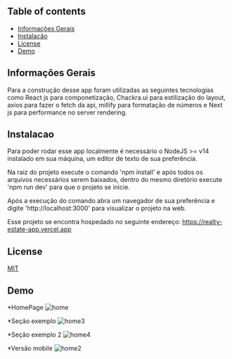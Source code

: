 
## Table of contents
* [Informações Gerais](#Informações-Gerais) 
* [Instalação](#Instalação)
* [License](#License)
* [Demo](#Demo)

## Informações Gerais
Para a construção desse app foram utilizadas as seguintes tecnologias como React js para componetização, Chackra.ui para estilização do layout, axios para fazer o fetch da api, millify para formatação de números e Next js para performance no server rendering.

## Instalacao
Para poder rodar esse app localmente é necessário o NodeJS >= v14 instalado em sua máquina, um editor de texto de sua preferência.

Na raiz do projeto execute o comando 'npm install' e após todos os arquivos necessários serem baixados, dentro do mesmo diretório execute 'npm run dev' para que o projeto se inicie.

Após a execução do comando abra um navegador de sua preferência e digite 'http://localhost:3000' para visualizar o projeto na web.

Esse projeto se encontra hospedado no seguinte endereço: https://realty-estate-app.vercel.app

## License
[MIT](https://choosealicense.com/licenses/mit/)

 
## Demo
*HomePage
![home](https://user-images.githubusercontent.com/66249777/153020034-096e9888-d6a7-44cf-b951-747737ab192f.png)

*Seção exemplo
![home3](https://user-images.githubusercontent.com/66249777/153020211-ae6737b9-a8d0-4cf0-8bc6-6f4a18894111.png)

*Seção exemplo 2
![home4](https://user-images.githubusercontent.com/66249777/153020286-0e91bf8f-0c62-4289-94a8-4cb9b25b7b55.png)
 
*Versão mobile
![home2](https://user-images.githubusercontent.com/66249777/153020389-c2baf817-5afb-40bf-b35d-60006d6e346d.png)
